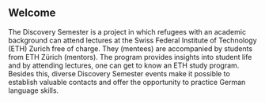 ## Welcome

The Discovery Semester is a project in which refugees with an academic background can attend lectures at the Swiss Federal Institute of Technology (ETH) Zurich free of charge.
They (mentees) are accompanied by students from ETH Zürich (mentors).
The program provides insights into student life and by attending lectures, one can get to know an ETH study program.
Besides this, diverse Discovery Semester events make it possible to establish valuable contacts and offer the opportunity to practice German language skills.
